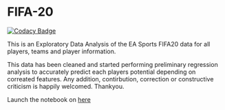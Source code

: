 # FIFA-20

[![Codacy Badge](https://api.codacy.com/project/badge/Grade/b9e8c5190f2d47ad81d20cd3053b48dc)](https://app.codacy.com/manual/ahmed14-cell/FIFA-20?utm_source=github.com&utm_medium=referral&utm_content=ahmed14-cell/FIFA-20&utm_campaign=Badge_Grade_Dashboard)

This is an Exploratory Data Analysis of the EA Sports FIFA20 data for all players, teams and player information.

This data has been cleaned and started performing preliminary regression analysis to accurately predict each players potential depending on correated features. Any addition, contirbution, correction or constructive criticism is happily welcomed. Thankyou.

Launch the notebook on [here](https://mybinder.org/v2/gh/ahmed14-cell/FIFA-20.git/master)